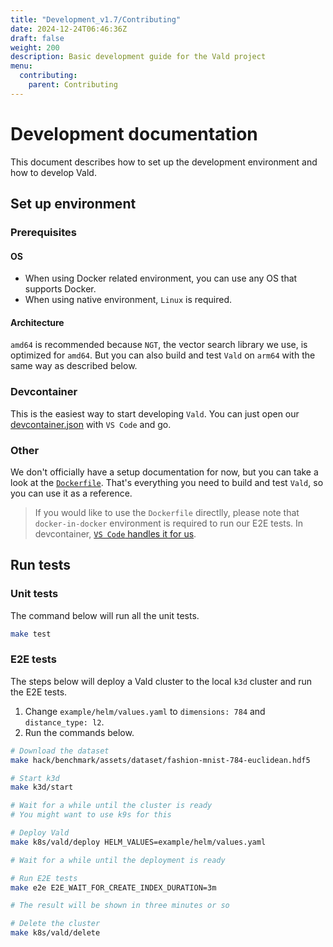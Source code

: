 ```yaml
---
title: "Development_v1.7/Contributing"
date: 2024-12-24T06:46:36Z
draft: false
weight: 200
description: Basic development guide for the Vald project
menu:
  contributing:
    parent: Contributing
---
```


# Development documentation

This document describes how to set up the development environment and how to develop Vald.

## Set up environment

### Prerequisites

#### OS

- When using Docker related environment, you can use any OS that supports Docker.
- When using native environment, `Linux` is required.

#### Architecture

`amd64` is recommended because `NGT`, the vector search library we use, is optimized for `amd64`.
But you can also build and test `Vald` on `arm64` with the same way as described below.

### Devcontainer

This is the easiest way to start developing `Vald`. You can just open our [devcontainer.json](https://github.com/vdaas/vald/blob/main/.devcontainer/devcontainer.json) with `VS Code` and go.

### Other

We don't officially have a setup documentation for now, but you can take a look at the [`Dockerfile`](https://github.com/vdaas/vald/blob/main/dockers/dev/Dockerfile).
That's everything you need to build and test `Vald`, so you can use it as a reference.

> If you would like to use the `Dockerfile` directlly, please note that `docker-in-docker` environment is required to run our E2E tests.
> In devcontainer, [`VS Code` handles it for us](https://github.com/devcontainers/features/tree/main/src/docker-in-docker).

## Run tests

### Unit tests

The command below will run all the unit tests.

```bash
make test
```

### E2E tests

The steps below will deploy a Vald cluster to the local `k3d` cluster and run the E2E tests.

1. Change `example/helm/values.yaml` to `dimensions: 784` and `distance_type: l2`.
2. Run the commands below.

```bash
# Download the dataset
make hack/benchmark/assets/dataset/fashion-mnist-784-euclidean.hdf5

# Start k3d
make k3d/start

# Wait for a while until the cluster is ready
# You might want to use k9s for this

# Deploy Vald
make k8s/vald/deploy HELM_VALUES=example/helm/values.yaml

# Wait for a while until the deployment is ready

# Run E2E tests
make e2e E2E_WAIT_FOR_CREATE_INDEX_DURATION=3m

# The result will be shown in three minutes or so

# Delete the cluster
make k8s/vald/delete
```
